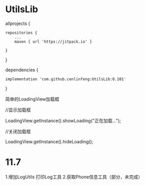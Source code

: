 # UtilsLib

allprojects {

	repositories {
		...
		maven { url 'https://jitpack.io' }

	}
}


dependencies {

	implementation 'com.github.cenlinfeng:UtilsLib:0.101'

}  
  
简单的LoadingView加载框
  
//显示加载框

LoadingView.getInstance().showLoading("正在加载...");
  
//关闭加载框

LoadingView.getInstance().hideLoading();



# 11.7
1.增加LogUtils 打印Log工具
2.获取Phone信息工具（部分，未完成）


